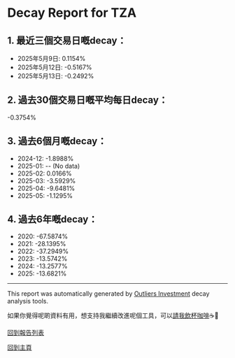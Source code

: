# Decay Report for TZA

## 1. 最近三個交易日嘅decay：

- 2025年5月9日: 0.1154%
- 2025年5月12日: -0.5167%
- 2025年5月13日: -0.2492%

## 2. 過去30個交易日嘅平均每日decay：
-0.3754%

## 3. 過去6個月嘅decay：

- 2024-12: -1.8988%
- 2025-01: -- (No data)
- 2025-02: 0.0166%
- 2025-03: -3.5929%
- 2025-04: -9.6481%
- 2025-05: -1.1295%

## 4. 過去6年嘅decay：

- 2020: -67.5874%
- 2021: -28.1395%
- 2022: -37.2949%
- 2023: -13.5742%
- 2024: -13.2577%
- 2025: -13.6821%


***

This report was automatically generated by [Outliers Investment](https://outliersecon.github.io/Outliers-Investment/) decay analysis tools.

如果你覺得呢啲資料有用，想支持我繼續改進呢個工具，可以[請我飲杯咖啡](https://buymeacoffee.com/outliersecon)☕🙏

[回到報告列表](https://outliersecon.github.io/Outliers-Investment/reports/reports_public)

[回到主頁](https://outliersecon.github.io/Outliers-Investment/)